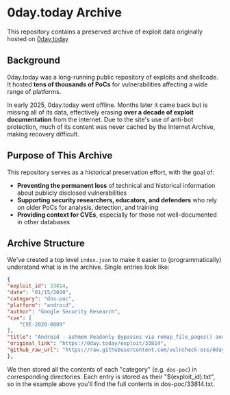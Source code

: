# 0day.today Archive

This repository contains a preserved archive of exploit data originally hosted on [0day.today](https://0day.today)


## Background

0day.today was a long-running public repository of exploits and shellcode. It hosted **tens of thousands of PoCs** for vulnerabilities affecting a wide range of platforms.

In early 2025, 0day.today went offline. Months later it came back but is missing all of its data, effectively erasing **over a decade of exploit documentation** from the internet. Due to the site's use of anti-bot protection, much of its content was never cached by the Internet Archive, making recovery difficult.


## Purpose of This Archive

This repository serves as a historical preservation effort, with the goal of:

- **Preventing the permanent loss** of technical and historical information about publicly disclosed vulnerabilities
- **Supporting security researchers, educators, and defenders** who rely on older PoCs for analysis, detection, and training
- **Providing context for CVEs**, especially for those not well-documented in other databases


## Archive Structure

We've created a top level `index.json` to make it easier to (programmatically) understand what is in the archive. Single entries look like:

```json
{
"exploit_id": 33814,
"date": "01/15/2020",
"category": "dos-poc",
"platform": "android",
"author": "Google Security Research",
"cve": [
    "CVE-2020-0009"
],
"title": "Android - ashmem Readonly Bypasses via remap_file_pages() and ASHMEM_UNPIN Exploit",
"original_link": "https://0day.today/exploit/33814",
"github_raw_url": "https://raw.githubusercontent.com/vulncheck-oss/0day.today.archive/main/dos-poc/33814.txt"
},
```

We then stored all the contents of each "category" (e.g. `dos-poc`) in corresponding directories. Each entry is stored as their "$(exploit_id).txt", so in the example above you'll find the full contents in dos-poc/33814.txt.
